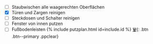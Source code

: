  - [ ] Staubwischen alle waagerechten Oberflächen
 - [x] Türen und Zargen reinigen
 - [ ] Steckdosen und Schalter reinigen
 - [ ] Fenster von innen putzen
 - [ ] Fußbodenleisten
 {%  include putzplan.html id=include.id %}
 [🗑️](){: .btn .btn--primary .ppclear}

<!--stackedit_data:
eyJoaXN0b3J5IjpbMTc5MjI0ODMxM119
-->